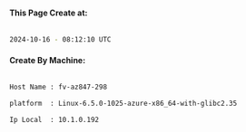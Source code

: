 
   
#### This Page Create at:

```bash

2024-10-16 - 08:12:10 UTC

```

#### Create By Machine:

```bash

Host Name : fv-az847-298

platform  : Linux-6.5.0-1025-azure-x86_64-with-glibc2.35

Ip Local  : 10.1.0.192

```

